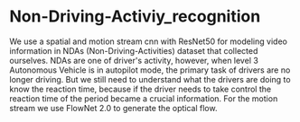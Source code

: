 # Non-Driving-Activiy_recognition
We use a spatial and motion stream cnn with ResNet50 for modeling video information in NDAs (Non-Driving-Activities) dataset that collected ourselves. NDAs are one of driver's activity, however,  when level 3 Autonomous Vehicle is in autopilot mode, the primary task of drivers are no longer driving. But we still need to understand what the drivers are doing to know the reaction time, because if the driver needs to take control the reaction time of the period became a crucial information.
For the motion stream we use FlowNet 2.0 to generate the optical flow.

